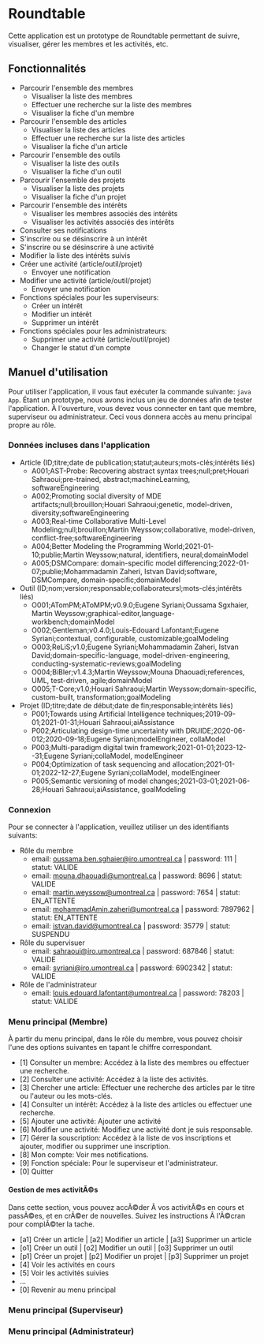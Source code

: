 # Roundtable

Cette application est un prototype de Roundtable permettant de suivre, visualiser, gérer les membres et les activités, etc.

## Fonctionnalités

- Parcourir l'ensemble des membres
  - Visualiser la liste des membres
  - Effectuer une recherche sur la liste des membres
  - Visualiser la fiche d'un membre
- Parcourir l'ensemble des articles
  - Visualiser la liste des articles
  - Effectuer une recherche sur la liste des articles
  - Visualiser la fiche d'un article
- Parcourir l'ensemble des outils
  - Visualiser la liste des outils
  - Visualiser la fiche d'un outil
- Parcourir l'ensemble des projets
  - Visualiser la liste des projets
  - Visualiser la fiche d'un projet
- Parcourir l'ensemble des intérêts
  - Visualiser les membres associés des intérêts
  - Visualiser les activités associés des intérêts
- Consulter ses notifications
- S'inscrire ou se désinscrire à un intérêt
- S'inscrire ou se désinscrire à une activité
- Modifier la liste des intérêts suivis
- Créer une activité (article/outil/projet)
  - Envoyer une notification
- Modifier une activité (article/outil/projet)
  - Envoyer une notification
- Fonctions spéciales pour les superviseurs:
  - Créer un intérêt
  - Modifier un intérêt
  - Supprimer un intérêt
- Fonctions spéciales pour les administrateurs:
  - Supprimer une activité (article/outil/projet)
  - Changer le statut d'un compte

## Manuel d'utilisation

Pour utiliser l'application, il vous faut exécuter la commande suivante: `java App`.
Étant un prototype, nous avons inclus un jeu de données afin de tester l'application.
À l'ouverture, vous devez vous connecter en tant que membre, superviseur ou administrateur. Ceci vous donnera accès au menu principal propre au rôle.

### Données incluses dans l'application

- Article (ID;titre;date de publication;statut;auteurs;mots-clés;intérêts liés)
  - A001;AST-Probe: Recovering abstract syntax trees;null;pret;Houari Sahraoui;pre-trained, abstract;machineLearning, softwareEngineering
  - A002;Promoting social diversity of MDE artifacts;null;brouillon;Houari Sahraoui;genetic, model-driven, diversity;softwareEngineering
  - A003;Real-time Collaborative Multi-Level Modeling;null;brouillon;Martin Weyssow;collaborative, model-driven, conflict-free;softwareEngineering
  - A004;Better Modeling the Programming World;2021-01-10;publie;Martin Weyssow;natural, identifiers, neural;domainModel
  - A005;DSMCompare: domain-specific model differencing;2022-01-07;publie;Mohammadamin Zaheri, Istvan David;software, DSMCompare, domain-specific;domainModel
- Outil (ID;nom;version;responsable;collaborateursl;mots-clés;intérêts liés)
  - O001;ATomPM;AToMPM;v0.9.0;Eugene Syriani;Oussama Sgxhaier, Martin Weyssow;graphical-editor,language-workbench;domainModel
  - O002;Gentleman;v0.4.0;Louis-Edouard Lafontant;Eugene Syriani;contextual, configurable, customizable;goalModeling
  - O003;ReLiS;v1.0;Eugene Syriani;Mohammadamin Zaheri, Istvan David;domain-specific-language, model-driven-engineering, conducting-systematic-reviews;goalModeling
  - O004;BiBler;v1.4.3;Martin Weyssow;Mouna Dhaouadi;references, UML, test-driven, agile;domainModel
  - O005;T-Core;v1.0;Houari Sahraoui;Martin Weyssow;domain-specific, custom-built, transformation;goalModeling
- Projet (ID;titre;date de début;date de fin;responsable;intérêts liés)
  - P001;Towards using Artificial Intelligence techniques;2019-09-01;2021-01-31;Houari Sahraoui;aiAssistance
  - P002;Articulating design-time uncertainty with DRUIDE;2020-06-012;2020-09-18;Eugene Syriani;modelEngineer, collaModel
  - P003;Multi-paradigm digital twin framework;2021-01-01;2023-12--31;Eugene Syriani;collaModel, modelEngineer
  - P004;Optimization of task sequencing and allocation;2021-01-01;2022-12-27;Eugene Syriani;collaModel, modelEngineer
  - P005;Semantic versioning of model changes;2021-03-01;2021-06-28;Houari Sahraoui;aiAssistance, goalModeling

### Connexion

Pour se connecter à l'application, veuillez utiliser un des identifiants suivants:

- Rôle du membre
  - email: oussama.ben.sghaier@iro.umontreal.ca | password: 111 | statut: VALIDE
  - email: mouna.dhaouadi@umontreal.ca | password: 8696 | statut: VALIDE
  - email: martin.weyssow@umontreal.ca | password: 7654 | statut: EN_ATTENTE
  - email: mohammadAmin.zaheri@umontreal.ca | password: 7897962 | statut: EN_ATTENTE
  - email: istvan.david@umontreal.ca | password: 35779 | statut: SUSPENDU
- Rôle du supervisuer
  - email: sahraoui@iro.umontreal.ca | password: 687846 | statut: VALIDE
  - email: syriani@iro.umontreal.ca | password: 6902342 | statut: VALIDE
- Rôle de l'administrateur
  - email: louis.edouard.lafontant@umontreal.ca | password: 78203 | statut: VALIDE

### Menu principal (Membre)

À partir du menu principal, dans le rôle du membre, vous pouvez choisir l'une des options suivantes en tapant le chiffre correspondant.

- [1] Consulter un membre: Accédez à la liste des membres ou effectuer une recherche.
- [2] Consulter une activité: Accédez à la liste des activités.
- [3] Chercher une article: Effectuer une recherche des articles par le titre ou l'auteur ou les mots-clés.
- [4] Consulter un intérêt: Accédez à la liste des articles ou effectuer une recherche.
- [5] Ajouter une activité: Ajouter une activité 
- [6] Modifier une activité: Modifiez une activité dont je suis responsable.
- [7] Gérer la souscription: Accédez à la liste de vos inscriptions et ajouter, modifier ou supprimer une inscription.
- [8] Mon compte: Voir mes notifications.
- [9] Fonction spéciale: Pour le superviseur et l'administrateur.
- [0] Quitter

#### Gestion de mes activitÃ©s

Dans cette section, vous pouvez accÃ©der Ã  vos activitÃ©s en cours et passÃ©es, et en crÃ©er de nouvelles.
Suivez les instructions Ã  l'Ã©cran pour complÃ©ter la tache.

- [a1] Créer un article | [a2] Modifier un article | [a3] Supprimer un article
- [o1] Créer un outil | [o2] Modifier un outil | [o3] Supprimer un outil
- [p1] Créer un projet | [p2] Modifier un projet | [p3] Supprimer un projet
- [4] Voir les activités en cours
- [5] Voir les activités suivies
- ...
- [0] Revenir au menu principal

### Menu principal (Superviseur)

### Menu principal (Administrateur)
